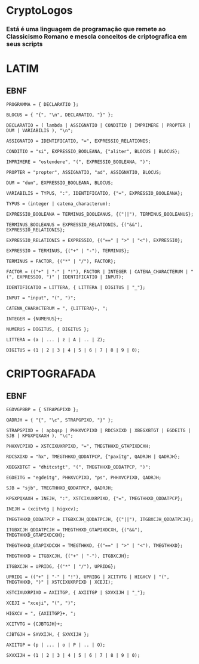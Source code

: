 # CryptoLogos

### Está é uma linguagem de programação que remete ao Classicismo Romano e mescla conceitos de criptografica em seus scripts




# LATIM

## EBNF

    PROGRAMMA = { DECLARATIO };

    BLOCUS = { "{", "\n", DECLARATIO, "}" };

    DECLARATIO = ( lambda | ASSIGNATIO | CONDITIO | IMPRIMERE | PROPTER | DUM | VARIABILIS ), "\n";

    ASSIGNATIO = IDENTIFICATIO, "=", EXPRESSIO_RELATIONIS;

    CONDITIO = "si", EXPRESSIO_BOOLEANA, {"aliter", BLOCUS | BLOCUS};

    IMPRIMERE = "ostendere", "(", EXPRESSIO_BOOLEANA, ")";

    PROPTER = "propter", ASSIGNATIO, "ad", ASSIGNATIO, BLOCUS;

    DUM = "dum", EXPRESSIO_BOOLEANA, BLOCUS;

    VARIABILIS = TYPUS, ":", IDENTIFICATIO, {"=", EXPRESSIO_BOOLEANA};

    TYPUS = (integer | catena_characterum);

    EXPRESSIO_BOOLEANA = TERMINUS_BOOLEANUS, {("||"), TERMINUS_BOOLEANUS};

    TERMINUS_BOOLEANUS = EXPRESSIO_RELATIONIS, {("&&"), EXPRESSIO_RELATIONIS};

    EXPRESSIO_RELATIONIS = EXPRESSIO, {("==" | ">" | "<"), EXPRESSIO};

    EXPRESSIO = TERMINUS, {("+" | "-"), TERMINUS};

    TERMINUS = FACTOR, {("*" | "/"), FACTOR};

    FACTOR = (("+" | "-" | "!"), FACTOR | INTEGER | CATENA_CHARACTERUM | "(", EXPRESSIO, ")" | IDENTIFICATIO | INPUT);

    IDENTIFICATIO = LITTERA, { LITTERA | DIGITUS | "_"};

    INPUT = "input", "(", ")";

    CATENA_CHARACTERUM = ", {LITTERA}+, ";

    INTEGER = {NUMERUS}+;

    NUMERUS = DIGITUS, { DIGITUS };

    LITTERA = (a | ... | z | A | .. | Z);

    DIGITUS = (1 | 2 | 3 | 4 | 5 | 6 | 7 | 8 | 9 | 0);

# CRIPTOGRAFADA

## EBNF

    EGDVGPBBP = { STRAPGPIXD };

    QADRJH = { "{", "\c", STRAPGPIXD, "}" };

    STRAPGPIXD = ( apbqsp | PHHXVCPIXD | RDCSXIXD | XBEGXBTGT | EGDEITG | SJB | KPGXPQXAXH ), "\c";

    PHHXVCPIXD = XSTCIXUXRPIXD, "=", TMEGTHHXD_GTAPIXDCXH;

    RDCSXIXD = "hx", TMEGTHHXD_QDDATPCP, {"paxitg", QADRJH | QADRJH};

    XBEGXBTGT = "dhitcstgt", "(", TMEGTHHXD_QDDATPCP, ")";

    EGDEITG = "egdeitg", PHHXVCPIXD, "ps", PHHXVCPIXD, QADRJH;

    SJB = "sjb", TMEGTHHXD_QDDATPCP, QADRJH;

    KPGXPQXAXH = INEJH, ":", XSTCIXUXRPIXD, {"=", TMEGTHHXD_QDDATPCP};

    INEJH = (xcitvtg | higxcv);

    TMEGTHHXD_QDDATPCP = ITGBXCJH_QDDATPCJH, {("||"), ITGBXCJH_QDDATPCJH};

    ITGBXCJH_QDDATPCJH = TMEGTHHXD_GTAPIXDCXH, {("&&"), TMEGTHHXD_GTAPIXDCXH};

    TMEGTHHXD_GTAPIXDCXH = TMEGTHHXD, {("==" | ">" | "<"), TMEGTHHXD};

    TMEGTHHXD = ITGBXCJH, {("+" | "-"), ITGBXCJH};

    ITGBXCJH = UPRIDG, {("*" | "/"), UPRIDG};

    UPRIDG = (("+" | "-" | "!"), UPRIDG | XCITVTG | HIGXCV | "(", TMEGTHHXD, ")" | XSTCIXUXRPIXD | XCEJI);

    XSTCIXUXRPIXD = AXIITGP, { AXIITGP | SXVXIJH | "_"};

    XCEJI = "xceji", "(", ")";

    HIGXCV = ", {AXIITGP}+, ";

    XCITVTG = {CJBTGJH}+;

    CJBTGJH = SXVXIJH, { SXVXIJH };

    AXIITGP = (p | ... | o | P | .. | O);

    SXVXIJH = (1 | 2 | 3 | 4 | 5 | 6 | 7 | 8 | 9 | 0);

